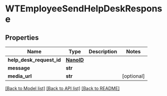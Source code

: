 # WTEmployeeSendHelpDeskResponse


## Properties
Name | Type | Description | Notes
------------ | ------------- | ------------- | -------------
**help_desk_request_id** | [**NanoID**](NanoID.md) |  | 
**message** | **str** |  | 
**media_url** | **str** |  | [optional] 

[[Back to Model list]](../README.md#documentation-for-models) [[Back to API list]](../README.md#documentation-for-api-endpoints) [[Back to README]](../README.md)


